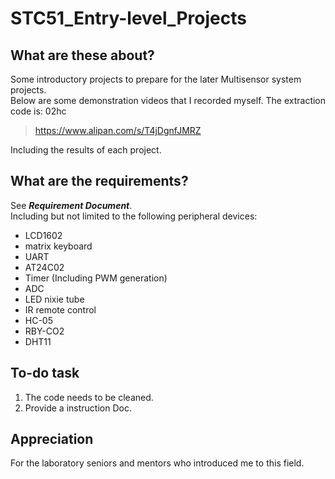 # STC51_Entry-level_Projects

## What are these about?
Some introductory projects to prepare for the later Multisensor system projects.  
Below are some demonstration videos that I recorded myself. The extraction code is: 02hc

> https://www.alipan.com/s/T4jDgnfJMRZ

Including the results of each project.

## What are the requirements?
See ___Requirement Document___.  
Including but not limited to the following peripheral devices:  
- LCD1602
- matrix keyboard
- UART
- AT24C02
- Timer (Including PWM generation)
- ADC
- LED nixie tube
- IR remote control
- HC-05
- RBY-CO2
- DHT11

## To-do task
1. The code needs to be cleaned.
2. Provide a instruction Doc.

## Appreciation
For the laboratory seniors and mentors who introduced me to this field.
